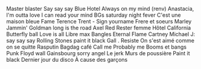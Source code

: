 Master blaster
Say say say
Blue Hotel
Always on my mind (renv)
Anastacia, I'm outta love
I can read your mind
BGs saturday night fever
C'est une maison bleue
Fame
Terence Trent - Sign yourname
Frere et soeurs
Marley Jammin'
Goldman long is the road
Axel Red Rester femme
Hôtel California
Butterfly ball Love is all
Libre max
Bangles Eternal Flame
Cartney Michael J: say say say
Rolling Stones paint it black
Gall . Resiste
On s'est aimé comme on se quitte
Rasputin
Bagdag café
Call me
Probably me
Booms et bangs
Punk Floyd wall
Gainsbourg sorry angel
Le jerk
Murs de poussière
Paint it black
Dernier jour du disco
À cause des garçons 

